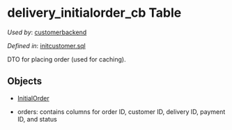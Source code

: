 # delivery_initialorder_cb Table 

*Used by*: [customerbackend](../../backend/customerbackend.md) 

*Defined in*: [initcustomer.sql](../../dbinit/initcustomer.sql)

DTO for placing order (used for caching).

## Objects 

- [InitialOrder](../../classes/models/Orders/InitialOrder.md)

- orders: contains columns for order ID, customer ID, delivery ID, payment ID, and status
